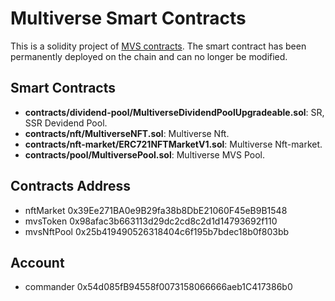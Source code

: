 # Multiverse Smart Contracts

This is a solidity project of [MVS contracts](https://github.com/MVSMultiverse/contracts/).
The smart contract has been permanently deployed on the chain and can no longer be modified.

## Smart Contracts

- **contracts/dividend-pool/MultiverseDividendPoolUpgradeable.sol**: SR, SSR Devidend Pool.
- **contracts/nft/MultiverseNFT.sol**: Multiverse Nft.
- **contracts/nft-market/ERC721NFTMarketV1.sol**: Multiverse Nft-market.
- **contracts/pool/MultiversePool.sol**: Multiverse MVS Pool.


## Contracts Address

- nftMarket 0x39Ee271BA0e9B29fa38b8DbE21060F45eB9B1548
- mvsToken 0x98afac3b663113d29dc2cd8c2d1d14793692f110
- mvsNftPool 0x25b419490526318404c6f195b7bdec18b0f803bb

## Account
- commander 0x54d085fB94558f0073158066666aeb1C417386b0

